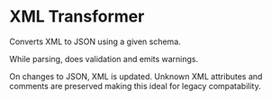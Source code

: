 # XML Transformer

Converts XML to JSON using a given schema.

While parsing, does validation and emits warnings.

On changes to JSON, XML is updated. Unknown XML attributes and comments are
preserved making this ideal for legacy compatability.
